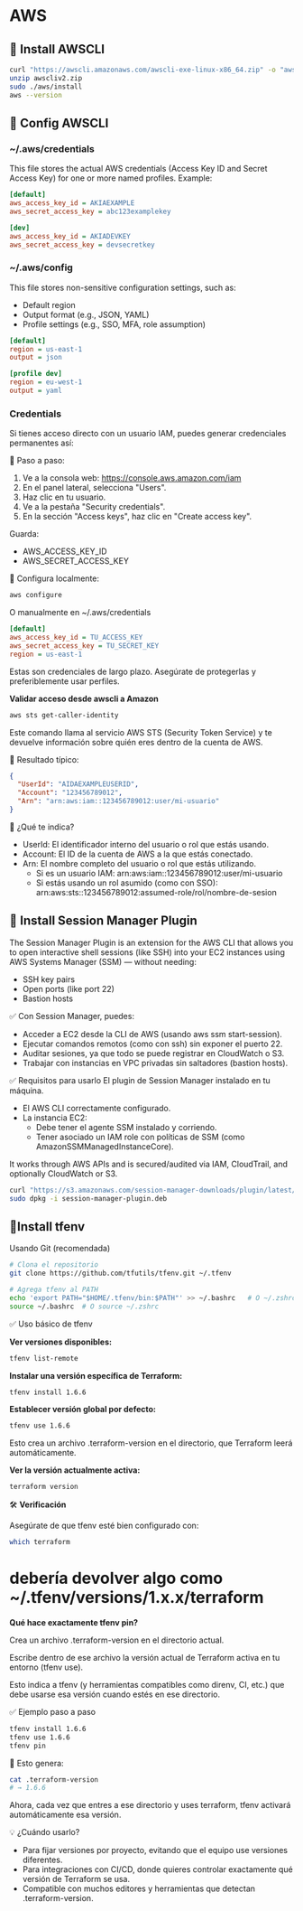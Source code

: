 # AWS

## 🧩 Install AWSCLI

````bash
curl "https://awscli.amazonaws.com/awscli-exe-linux-x86_64.zip" -o "awscliv2.zip"
unzip awscliv2.zip
sudo ./aws/install
aws --version
````

## 🧩 Config AWSCLI

### ~/.aws/credentials
This file stores the actual AWS credentials (Access Key ID and Secret Access Key) for one or more named profiles.
Example:

````ini 
[default]
aws_access_key_id = AKIAEXAMPLE
aws_secret_access_key = abc123examplekey

[dev]
aws_access_key_id = AKIADEVKEY
aws_secret_access_key = devsecretkey
````

### ~/.aws/config
This file stores non-sensitive configuration settings, such as:

- Default region
- Output format (e.g., JSON, YAML)
- Profile settings (e.g., SSO, MFA, role assumption)

````ini
[default]
region = us-east-1
output = json

[profile dev]
region = eu-west-1
output = yaml
````

### Credentials

Si tienes acceso directo con un usuario IAM, puedes generar credenciales permanentes así:

🔹 Paso a paso:

1. Ve a la consola web: https://console.aws.amazon.com/iam
2. En el panel lateral, selecciona "Users".
3. Haz clic en tu usuario.
4. Ve a la pestaña "Security credentials".
5. En la sección "Access keys", haz clic en "Create access key".

  Guarda:
  - AWS_ACCESS_KEY_ID
  - AWS_SECRET_ACCESS_KEY

🔐 Configura localmente:
````bash
aws configure
````

O manualmente en ~/.aws/credentials

````ini
[default]
aws_access_key_id = TU_ACCESS_KEY
aws_secret_access_key = TU_SECRET_KEY
region = us-east-1
````
Estas son credenciales de largo plazo. Asegúrate de protegerlas y preferiblemente usar perfiles.

**Validar acceso desde awscli a Amazon**

````bash
aws sts get-caller-identity
````

Este comando llama al servicio AWS STS (Security Token Service) y te devuelve información sobre quién eres dentro de la cuenta de AWS.

🧾 Resultado típico:
````json
{
  "UserId": "AIDAEXAMPLEUSERID",
  "Account": "123456789012",
  "Arn": "arn:aws:iam::123456789012:user/mi-usuario"
}
````

📌 ¿Qué te indica?

- UserId: El identificador interno del usuario o rol que estás usando.
- Account: El ID de la cuenta de AWS a la que estás conectado.
- Arn: El nombre completo del usuario o rol que estás utilizando.
  - Si es un usuario IAM: arn:aws:iam::123456789012:user/mi-usuario
  - Si estás usando un rol asumido (como con SSO): arn:aws:sts::123456789012:assumed-role/rol/nombre-de-sesion



## 🧩 Install Session Manager Plugin

The Session Manager Plugin is an extension for the AWS CLI that allows you to open interactive shell sessions (like SSH) into your EC2 instances using AWS Systems Manager (SSM) — without needing:

- SSH key pairs
- Open ports (like port 22)
- Bastion hosts

✅ Con Session Manager, puedes:

- Acceder a EC2 desde la CLI de AWS (usando aws ssm start-session).
- Ejecutar comandos remotos (como con ssh) sin exponer el puerto 22.
- Auditar sesiones, ya que todo se puede registrar en CloudWatch o S3.
- Trabajar con instancias en VPC privadas sin saltadores (bastion hosts).

✅ Requisitos para usarlo
El plugin de Session Manager instalado en tu máquina.

- El AWS CLI correctamente configurado.
- La instancia EC2:
  - Debe tener el agente SSM instalado y corriendo.
  - Tener asociado un IAM role con políticas de SSM (como AmazonSSMManagedInstanceCore).

It works through AWS APIs and is secured/audited via IAM, CloudTrail, and optionally CloudWatch or S3.

````bash
curl "https://s3.amazonaws.com/session-manager-downloads/plugin/latest/ubuntu_64bit/session-manager-plugin.deb" -o "session-manager-plugin.deb"
sudo dpkg -i session-manager-plugin.deb
````


## 🧩Install tfenv

Usando Git (recomendada)

````bash
# Clona el repositorio
git clone https://github.com/tfutils/tfenv.git ~/.tfenv

# Agrega tfenv al PATH
echo 'export PATH="$HOME/.tfenv/bin:$PATH"' >> ~/.bashrc   # O ~/.zshrc si usas Zsh
source ~/.bashrc  # O source ~/.zshrc
````

✅ Uso básico de tfenv

**Ver versiones disponibles:**

````bash
tfenv list-remote
````

**Instalar una versión específica de Terraform:**

````bash
tfenv install 1.6.6
````

**Establecer versión global por defecto:**

````bash
tfenv use 1.6.6
````
Esto crea un archivo .terraform-version en el directorio, que Terraform leerá automáticamente.

**Ver la versión actualmente activa:**

````bash
terraform version
````


🛠️ **Verificación**

Asegúrate de que tfenv esté bien configurado con:

````bash
which terraform
````
# debería devolver algo como ~/.tfenv/versions/1.x.x/terraform


**Qué hace exactamente tfenv pin?**

Crea un archivo .terraform-version en el directorio actual.

Escribe dentro de ese archivo la versión actual de Terraform activa en tu entorno (tfenv use).

Esto indica a tfenv (y herramientas compatibles como direnv, CI, etc.) que debe usarse esa versión cuando estés en ese directorio.

✅ Ejemplo paso a paso
````bash
tfenv install 1.6.6
tfenv use 1.6.6
tfenv pin
````
🔽 Esto genera:

````bash
cat .terraform-version
# → 1.6.6
````
Ahora, cada vez que entres a ese directorio y uses terraform, tfenv activará automáticamente esa versión.

💡 ¿Cuándo usarlo?

- Para fijar versiones por proyecto, evitando que el equipo use versiones diferentes.
- Para integraciones con CI/CD, donde quieres controlar exactamente qué versión de Terraform se usa.
- Compatible con muchos editores y herramientas que detectan .terraform-version.


